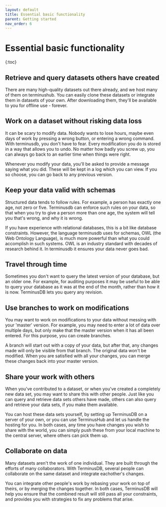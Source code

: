 ```yaml
---
layout: default
title: Essential basic functionality
parent: Getting started
nav_order: 6
---
```


# Essential basic functionality
{:toc}

## Retrieve and query datasets others have created
There are many high-quality datasets out there already, and we host
many of them on terminushub. You can easily clone these datasets or
integrate them in datasets of your own. After downloading them,
they'll be available to you for offline use - forever.

## Work on a dataset without risking data loss
It can be scary to modify data. Nobody wants to lose hours, maybe even
days of work by pressing a wrong button, or entering a wrong
command. With terminusdb, you don't have to fear. Every modification
you do is stored in a way that allows you to undo. No matter how badly
you screw up, you can always go back to an earlier time when things
were right.

Whenever you modify your data, you'll be asked to provide a message
saying what you did. These will be kept in a log which you can
view. If you so choose, you can go back to any previous version.

## Keep your data valid with schemas
Structured data tends to follow rules. For example, a person has
exactly one age, not zero or five. Terminusdb can enforce such rules
on your data, so that when you try to give a person more than one age,
the system will tell you that's wrong, and why it is wrong.

If you have experience with relational databases, this is a bit like
database constraints. However, the language terminusdb uses for
schemas, OWL (the Web Ontology Language), is much more powerful than
what you could accomplish in such systems. OWL is an industry standard
with decades of research behind it. In terminusdb it ensures your data
never goes bad.

## Travel through time
Sometimes you don't want to query the latest version of your database,
but an older one. For example, for auditing purposes it may be useful
to be able to query your database as it was at the end of the month,
rather than how it is now. TerminusDB lets you query any revision.

## Use branches to work on modifications
You may want to work on modifications to your data without messing
with your 'master' version. For example, you may need to enter a lot
of data over multiple days, but only make that the master version when
it has all been entered. For this purpose, you can create branches.

A branch will start out with a copy of your data, but after that, any
changes made will only be visible from that branch. The original data
won't be modified. When you are satisfied with all your changes, you
can merge these changes back into your master version.

## Share your work with others
When you've contributed to a dataset, or when you've created a
completely new data set, you may want to share this with other
people. Just like you can query and retrieve data sets others have
made, others can also query and retrieve your data sets, if you make
them available.

You can host these data sets yourself, by setting up TerminusDB on a
server of your own, or you can use TerminusHub and let us handle the
hosting for you. In both cases, any time you have changes you wish to
share with the world, you can simply push these from your local
machine to the central server, where others can pick them up.

## Collaborate on data
Many datasets aren't the work of one individual. They are built
through the efforts of many collaborators. With TerminusDB, several
people can collaborate on the same dataset and integrate eachother's
changes.

You can integrate other people's work by rebasing your work on top of
theirs, or by merging the changes together. In both cases, TerminusDB
will help you ensure that the combined result will still pass all your
constraints, and provides you with strategies to fix any problems that
arise.
